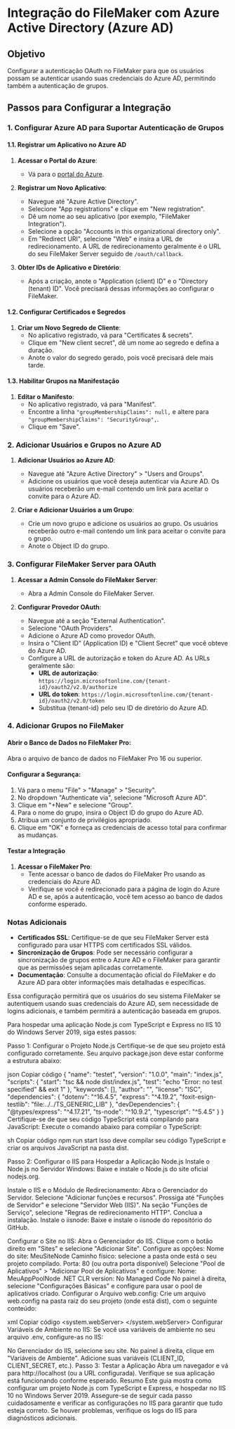 # Integração do FileMaker com Azure Active Directory (Azure AD)

## Objetivo
Configurar a autenticação OAuth no FileMaker para que os usuários possam se autenticar usando suas credenciais do Azure AD, permitindo também a autenticação de grupos.

## Passos para Configurar a Integração

### 1. Configurar Azure AD para Suportar Autenticação de Grupos

#### 1.1. Registrar um Aplicativo no Azure AD

1. **Acessar o Portal do Azure**:
   - Vá para o [portal do Azure](https://portal.azure.com/).

2. **Registrar um Novo Aplicativo**:
   - Navegue até "Azure Active Directory".
   - Selecione "App registrations" e clique em "New registration".
   - Dê um nome ao seu aplicativo (por exemplo, "FileMaker Integration").
   - Selecione a opção "Accounts in this organizational directory only".
   - Em "Redirect URI", selecione "Web" e insira a URL de redirecionamento. A URL de redirecionamento geralmente é o URL do seu FileMaker Server seguido de `/oauth/callback`.

3. **Obter IDs de Aplicativo e Diretório**:
   - Após a criação, anote o "Application (client) ID" e o "Directory (tenant) ID". Você precisará dessas informações ao configurar o FileMaker.

#### 1.2. Configurar Certificados e Segredos

1. **Criar um Novo Segredo de Cliente**:
   - No aplicativo registrado, vá para "Certificates & secrets".
   - Clique em "New client secret", dê um nome ao segredo e defina a duração.
   - Anote o valor do segredo gerado, pois você precisará dele mais tarde.

#### 1.3. Habilitar Grupos na Manifestação

1. **Editar o Manifesto**:
   - No aplicativo registrado, vá para "Manifest".
   - Encontre a linha `"groupMembershipClaims": null,` e altere para `"groupMembershipClaims": "SecurityGroup",`.
   - Clique em "Save".

### 2. Adicionar Usuários e Grupos no Azure AD

1. **Adicionar Usuários ao Azure AD**:
   - Navegue até "Azure Active Directory" > "Users and Groups".
   - Adicione os usuários que você deseja autenticar via Azure AD. Os usuários receberão um e-mail contendo um link para aceitar o convite para o Azure AD.

2. **Criar e Adicionar Usuários a um Grupo**:
   - Crie um novo grupo e adicione os usuários ao grupo. Os usuários receberão outro e-mail contendo um link para aceitar o convite para o grupo.
   - Anote o Object ID do grupo.

### 3. Configurar FileMaker Server para OAuth

1. **Acessar a Admin Console do FileMaker Server**:
   - Abra a Admin Console do FileMaker Server.

2. **Configurar Provedor OAuth**:
   - Navegue até a seção "External Authentication".
   - Selecione "OAuth Providers".
   - Adicione o Azure AD como provedor OAuth.
   - Insira o "Client ID" (Application ID) e "Client Secret" que você obteve do Azure AD.
   - Configure a URL de autorização e token do Azure AD. As URLs geralmente são:
     - **URL de autorização**: `https://login.microsoftonline.com/{tenant-id}/oauth2/v2.0/authorize`
     - **URL do token**: `https://login.microsoftonline.com/{tenant-id}/oauth2/v2.0/token`
     - Substitua {tenant-id} pelo seu ID de diretório do Azure AD.


### 4. Adicionar Grupos no FileMaker

#### Abrir o Banco de Dados no FileMaker Pro:

Abra o arquivo de banco de dados no FileMaker Pro 16 ou superior.

#### Configurar a Segurança:

1. Vá para o menu "File" > "Manage" > "Security".
2. No dropdown "Authenticate via", selecione "Microsoft Azure AD".
3. Clique em "+New" e selecione "Group".
4. Para o nome do grupo, insira o Object ID do grupo do Azure AD.
5. Atribua um conjunto de privilégios apropriado.
6. Clique em "OK" e forneça as credenciais de acesso total para confirmar as mudanças.

#### Testar a Integração

1. **Acessar o FileMaker Pro**:
   - Tente acessar o banco de dados do FileMaker Pro usando as credenciais do Azure AD.
   - Verifique se você é redirecionado para a página de login do Azure AD e se, após a autenticação, você tem acesso ao banco de dados conforme esperado.

### Notas Adicionais

- **Certificados SSL**: Certifique-se de que seu FileMaker Server está configurado para usar HTTPS com certificados SSL válidos.
- **Sincronização de Grupos**: Pode ser necessário configurar a sincronização de grupos entre o Azure AD e o FileMaker para garantir que as permissões sejam aplicadas corretamente.
- **Documentação**: Consulte a documentação oficial do FileMaker e do Azure AD para obter informações mais detalhadas e específicas.

Essa configuração permitirá que os usuários do seu sistema FileMaker se autentiquem usando suas credenciais do Azure AD, sem necessidade de logins adicionais, e também permitirá a autenticação baseada em grupos.



Para hospedar uma aplicação Node.js com TypeScript e Express no IIS 10 do Windows Server 2019, siga estes passos:

Passo 1: Configurar o Projeto Node.js
Certifique-se de que seu projeto está configurado corretamente.
Seu arquivo package.json deve estar conforme a estrutura abaixo:

json
Copiar código
{
  "name": "testet",
  "version": "1.0.0",
  "main": "index.js",
  "scripts": {
    "start": "tsc && node dist/index.js",
    "test": "echo \"Error: no test specified\" && exit 1"
  },
  "keywords": [],
  "author": "",
  "license": "ISC",
  "dependencies": {
    "dotenv": "^16.4.5",
    "express": "^4.19.2",
    "foxit-esign-testlib": "file:../../TS_GENERIC_LIB"
  },
  "devDependencies": {
    "@types/express": "^4.17.21",
    "ts-node": "^10.9.2",
    "typescript": "^5.4.5"
  }
}
Certifique-se de que seu código TypeScript está compilando para JavaScript:
Execute o comando abaixo para compilar o TypeScript:

sh
Copiar código
npm run start
Isso deve compilar seu código TypeScript e criar os arquivos JavaScript na pasta dist.

Passo 2: Configurar o IIS para Hospedar a Aplicação Node.js
Instale o Node.js no Servidor Windows:
Baixe e instale o Node.js do site oficial nodejs.org.

Instale o IIS e o Módulo de Redirecionamento:
Abra o Gerenciador do Servidor.
Selecione "Adicionar funções e recursos".
Prossiga até "Funções de Servidor" e selecione "Servidor Web (IIS)".
Na seção "Funções de Serviço", selecione "Regras de redirecionamento HTTP".
Conclua a instalação.
Instale o iisnode:
Baixe e instale o iisnode do repositório do GitHub.

Configurar o Site no IIS:
Abra o Gerenciador do IIS.
Clique com o botão direito em "Sites" e selecione "Adicionar Site".
Configure as opções:
Nome do site: MeuSiteNode
Caminho físico: selecione a pasta onde está o seu projeto compilado.
Porta: 80 (ou outra porta disponível)
Selecione "Pool de Aplicativos" > "Adicionar Pool de Aplicativos" e configure:
Nome: MeuAppPoolNode
.NET CLR version: No Managed Code
No painel à direita, selecione "Configurações Básicas" e configure para usar o pool de aplicativos criado.
Configurar o Arquivo web.config:
Crie um arquivo web.config na pasta raiz do seu projeto (onde está dist), com o seguinte conteúdo:

xml
Copiar código
<configuration>
  <system.webServer>
    <handlers>
      <add name="iisnode" path="dist/index.js" verb="*" modules="iisnode" />
    </handlers>
    <rewrite>
      <rules>
        <rule name="NodeInspector" patternSyntax="ECMAScript" stopProcessing="true">
          <match url="^dist/index.js\/debug[\/]?" />
        </rule>
        <rule name="StaticContent">
          <action type="Rewrite" url="public{REQUEST_URI}" />
        </rule>
        <rule name="DynamicContent">
          <conditions>
            <add input="{REQUEST_FILENAME}" matchType="IsFile" negate="True" />
          </conditions>
          <action type="Rewrite" url="dist/index.js" />
        </rule>
      </rules>
    </rewrite>
    <defaultDocument>
      <files>
        <add value="dist/index.js" />
      </files>
    </defaultDocument>
    <directoryBrowse enabled="true" />
  </system.webServer>
</configuration>
Configurar Variáveis de Ambiente no IIS:
Se você usa variáveis de ambiente no seu arquivo .env, configure-as no IIS:

No Gerenciador do IIS, selecione seu site.
No painel à direita, clique em "Variáveis de Ambiente".
Adicione suas variáveis (CLIENT_ID, CLIENT_SECRET, etc.).
Passo 3: Testar a Aplicação
Abra um navegador e vá para http://localhost (ou a URL configurada).
Verifique se sua aplicação está funcionando conforme esperado.
Resumo
Este guia mostra como configurar um projeto Node.js com TypeScript e Express, e hospedar no IIS 10 no Windows Server 2019. Assegure-se de seguir cada passo cuidadosamente e verificar as configurações no IIS para garantir que tudo esteja correto. Se houver problemas, verifique os logs do IIS para diagnósticos adicionais.